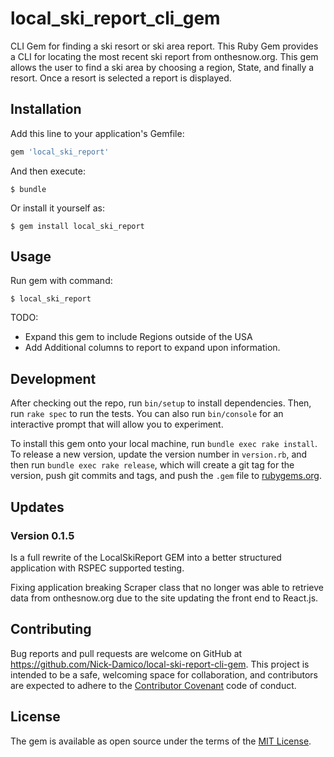 # local_ski_report_cli_gem

CLI Gem for finding a ski resort or ski area report.
This Ruby Gem provides a CLI for locating the most recent ski report from onthesnow.org. This gem allows the user to find a ski area by choosing a region, State, and finally a resort. Once a resort is selected a report is displayed.

## Installation

Add this line to your application's Gemfile:

```ruby
gem 'local_ski_report'
```

And then execute:

    $ bundle

Or install it yourself as:

    $ gem install local_ski_report

## Usage

Run gem with command:

    $ local_ski_report

TODO:
* Expand this gem to include Regions outside of the USA
* Add Additional columns to report to expand upon information.
## Development

After checking out the repo, run `bin/setup` to install dependencies. Then, run `rake spec` to run the tests. You can also run `bin/console` for an interactive prompt that will allow you to experiment.

To install this gem onto your local machine, run `bundle exec rake install`. To release a new version, update the version number in `version.rb`, and then run `bundle exec rake release`, which will create a git tag for the version, push git commits and tags, and push the `.gem` file to [rubygems.org](https://rubygems.org).

## Updates

### Version 0.1.5

Is a full rewrite of the LocalSkiReport GEM into a better structured application with RSPEC supported testing.

Fixing application breaking Scraper class that no longer was able to retrieve data from onthesnow.org due to the site updating the front end to React.js.

## Contributing

Bug reports and pull requests are welcome on GitHub at https://github.com/Nick-Damico/local-ski-report-cli-gem. This project is intended to be a safe, welcoming space for collaboration, and contributors are expected to adhere to the [Contributor Covenant](http://contributor-covenant.org) code of conduct.


## License

The gem is available as open source under the terms of the [MIT License](http://opensource.org/licenses/MIT).
